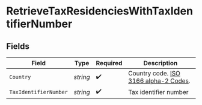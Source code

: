 # RetrieveTaxResidenciesWithTaxIdentifierNumber


## Fields

| Field                                                                                     | Type                                                                                      | Required                                                                                  | Description                                                                               |
| ----------------------------------------------------------------------------------------- | ----------------------------------------------------------------------------------------- | ----------------------------------------------------------------------------------------- | ----------------------------------------------------------------------------------------- |
| `Country`                                                                                 | *string*                                                                                  | :heavy_check_mark:                                                                        | Country code. [ISO 3166 alpha-2 Codes](https://en.wikipedia.org/wiki/ISO_3166-1_alpha-2). |
| `TaxIdentifierNumber`                                                                     | *string*                                                                                  | :heavy_check_mark:                                                                        | Tax identifier number                                                                     |